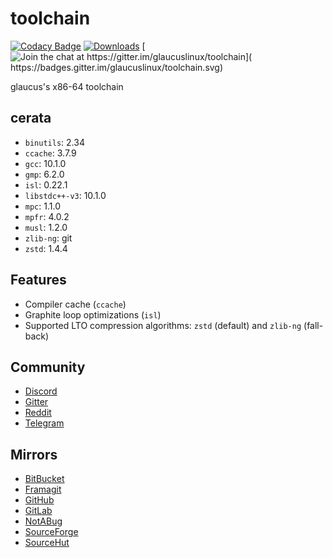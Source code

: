 # toolchain
[![Codacy Badge](
https://api.codacy.com/project/badge/Grade/5fc57d42b8f249d8ab498b2597e937be)](
https://app.codacy.com/gh/glaucuslinux/toolchain?utm_source=github.com&utm_medium=referral&utm_content=glaucuslinux/toolchain&utm_campaign=Badge_Grade_Dashboard)
[![Downloads](
https://img.shields.io/github/downloads/glaucuslinux/toolchain/total.svg)](
https://github.com/glaucuslinux/toolchain/releases)
[![Join the chat at https://gitter.im/glaucuslinux/toolchain](
https://badges.gitter.im/glaucuslinux/toolchain.svg)](
https://gitter.im/glaucuslinux/toolchain?utm_source=badge&utm_medium=badge&utm_campaign=pr-badge&utm_content=badge)

glaucus's x86-64 toolchain

## cerata
* `binutils`: 2.34
* `ccache`: 3.7.9
* `gcc`: 10.1.0
* `gmp`: 6.2.0
* `isl`: 0.22.1
* `libstdc++-v3`: 10.1.0
* `mpc`: 1.1.0
* `mpfr`: 4.0.2
* `musl`: 1.2.0
* `zlib-ng`: git
* `zstd`: 1.4.4

## Features
* Compiler cache (`ccache`)
* Graphite loop optimizations (`isl`)
* Supported LTO compression algorithms: `zstd` (default) and `zlib-ng`
(fall-back)

## Community
* [Discord](https://discord.gg/nDKNmNc)
* [Gitter](https://gitter.im/glaucuslinux/toolchain)
* [Reddit](https://www.reddit.com/r/glaucus)
* [Telegram](https://t.me/glaucuslinux)

## Mirrors
* [BitBucket](https://bitbucket.org/glaucuslinux/toolchain)
* [Framagit](https://framagit.org/glaucuslinux/toolchain)
* [GitHub](https://github.com/glaucuslinux/toolchain)
* [GitLab](https://gitlab.com/glaucuslinux/toolchain)
* [NotABug](https://notabug.org/glaucuslinux/toolchain)
* [SourceForge](https://git.code.sf.net/p/glaucuslinux/toolchain)
* [SourceHut](https://git.sr.ht/~glaucuslinux/toolchain)
